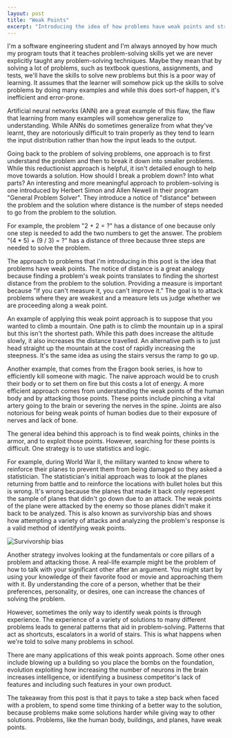 ```yaml
---
layout: post
title: "Weak Points"
excerpt: "Introducing the idea of how problems have weak points and strategies for finding them."
---
```


I'm a software engineering student and I'm always annoyed by how much my program touts that it teaches problem-solving skills yet we are never explicitly taught any problem-solving techniques. Maybe they mean that by solving a lot of problems, such as textbook questions, assignments, and tests, we'll have the skills to solve new problems but this is a poor way of learning. It assumes that the learner will somehow pick up the skills to solve problems by doing many examples and while this does sort-of happen, it's inefficient and error-prone.

Artificial neural networks (ANN) are a great example of this flaw, the flaw that learning from many examples will somehow generalize to understanding. While ANNs do sometimes generalize from what they've learnt, they are notoriously difficult to train properly as they tend to learn the input distribution rather than how the input leads to the output.

Going back to the problem of solving problems, one approach is to first understand the problem and then to break it down into smaller problems. While this reductionist approach is helpful, it isn't detailed enough to help move towards a solution. How should I break a problem down? Into what parts? An interesting and more meaningful approach to problem-solving is one introduced by Herbert Simon and Allen Newell in their program "General Problem Solver". They introduce a notice of "distance" between the problem and the solution where distance is the number of steps needed to go from the problem to the solution.

For example, the problem "2 + 2 = ?" has a distance of one because only one step is needed to add the two numbers to get the answer. The problem "(4 * 5) + (9 / 3) = ?" has a distance of three because three steps are needed to solve the problem.

The approach to problems that I'm introducing in this post is the idea that problems have weak points. The notice of distance is a great analogy because finding a problem's weak points translates to finding the shortest distance from the problem to the solution. Providing a measure is important because "If you can't measure it, you can't improve it." The goal is to attack problems where they are weakest and a measure lets us judge whether we are proceeding along a weak point.

An example of applying this weak point approach is to suppose that you wanted to climb a mountain. One path is to climb the mountain up in a spiral but this isn't the shortest path. While this path does increase the altitude slowly, it also increases the distance travelled. An alternative path is to just head straight up the mountain at the cost of rapidly increasing the steepness. It's the same idea as using the stairs versus the ramp to go up.

Another example, that comes from the Eragon book series, is how to efficiently kill someone with magic. The naive approach would be to crush their body or to set them on fire but this costs a lot of energy. A more efficient approach comes from understanding the weak points of the human body and by attacking those points. These points include pinching a vital artery going to the brain or severing the nerves in the spine. Joints are also notorious for being weak points of human bodies due to their exposure of nerves and lack of bone.

The general idea behind this approach is to find weak points, chinks in the armor, and to exploit those points. However, searching for these points is difficult. One strategy is to use statistics and logic.

For example, during World War II, the military wanted to know where to reinforce their planes to prevent them from being damaged so they asked a statistician. The statistician's initial approach was to look at the planes returning from battle and to reinforce the locations with bullet holes but this is wrong. It's wrong because the planes that made it back only represent the sample of planes that didn't go down due to an attack. The weak points of the plane were attacked by the enemy so those planes didn't make it back to be analyzed. This is also known as survivorship bias and shows how attempting a variety of attacks and analyzing the problem's response is a valid method of identifying weak points.

![Survivorship bias](https://upload.wikimedia.org/wikipedia/commons/thumb/9/98/Survivorship-bias.png/1280px-Survivorship-bias.png)

Another strategy involves looking at the fundamentals or core pillars of a problem and attacking those. A real-life example might be the problem of how to talk with your significant other after an argument. You might start by using your knowledge of their favorite food or movie and approaching them with it. By understanding the core of a person, whether that be their preferences, personality, or desires, one can increase the chances of solving the problem.

However, sometimes the only way to identify weak points is through experience. The experience of a variety of solutions to many different problems leads to general patterns that aid in problem-solving. Patterns that act as shortcuts, escalators in a world of stairs. This is what happens when we're told to solve many problems in school.

There are many applications of this weak points approach. Some other ones include blowing up a building so you place the bombs on the foundation, evolution exploiting how increasing the number of neurons in the brain increases intelligence, or identifying a business competitor's lack of features and including such features in your own product.

The takeaway from this post is that it pays to take a step back when faced with a problem, to spend some time thinking of a better way to the solution, because problems make some solutions harder while giving way to other solutions. Problems, like the human body, buildings, and planes, have weak points.
